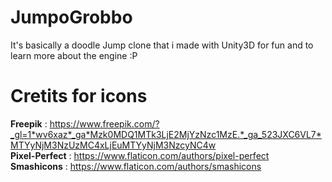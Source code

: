 # JumpoGrobbo
It's basically a doodle Jump clone that i made with Unity3D for fun and to learn more about the engine :P

# Cretits for icons
**Freepik** : https://www.freepik.com/?_gl=1*wv6xaz*_ga*Mzk0MDQ1MTk3LjE2MjYzNzc1MzE.*_ga_523JXC6VL7*MTYyNjM3NzUzMC4xLjEuMTYyNjM3NzcyNC4w
<br>
**Pixel-Perfect** : https://www.flaticon.com/authors/pixel-perfect
<br>
**Smashicons** : https://www.flaticon.com/authors/smashicons
